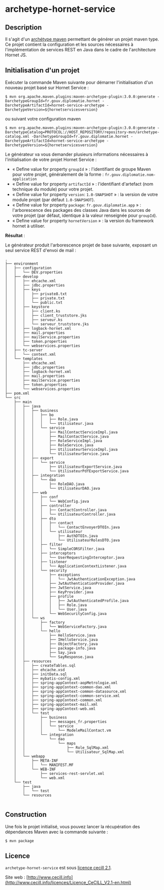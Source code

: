 # archetype-hornet-service

## Description

Il s'agit d'un [archétype maven](https://maven.apache.org/archetype/index.html) permettant de générer un projet maven type. Ce projet contient la configuration et les sources nécessaires à l'implémentation de services REST en Java dans le cadre de l'architecture Hornet JS.
 
## Initialisation d'un projet

Exécuter la commande Maven suivante pour démarrer l'initialisation d'un nouveau projet basé sur Hornet Service :

```shell
$ mvn org.apache.maven.plugins:maven-archetype-plugin:3.0.0:generate -DarchetypeGroupId=fr.gouv.diplomatie.hornet -DarchetypeArtifactId=hornet-service-archetype -DarchetypeVersion=${hornetservicesversion}
```
ou suivant votre configuration maven 
```shell
$ mvn org.apache.maven.plugins:maven-archetype-plugin:3.0.0:generate -DarchetypeCatalog=PROTOCOL://HOST_REPOSITORY/repository-mvn/archetype-catalog.xml -DarchetypeGroupId=fr.gouv.diplomatie.hornet -DarchetypeArtifactId=hornet-service-archetype -DarchetypeVersion=${hornetservicesversion}
```

Le générateur va vous demander plusieurs informations nécessaires à l'initialisation de votre projet Hornet Service :

* « Define value for property `groupId`  » : l'identifiant de groupe Maven pour votre projet, généralement de la forme : `fr.gouv.diplomatie.nom-application`
* « Define value for property `artifactId` » : l'identifiant d'artefact (nom technique du module) pour votre projet.
* « Define value for property `version`:  `1.0-SNAPSHOT` » : la version de votre module projet (par défaut `1.0-SNAPSHOT`).
* « Define value for property `package`:  `fr.gouv.diplomatie.app` » : l'arborescence des packages des classes Java dans les sources de votre projet (par défaut, identique à la valeur renseignée pour `groupId`).
* « Define value for property `hornetVersion` » : la version du framework hornet à utiliser.

__Résultat__ : 

Le générateur produit l'arborescence projet de base suivante, exposant un seul service REST d'envoi de mail :

```
.
├── environment
│   ├── configuration
│   │   └── DEV.properties
│   ├── develop
│   │   ├── ehcache.xml
│   │   ├── jdbc.properties
│   │   ├── keys
│   │   │   ├── private8.txt
│   │   │   ├── private.txt
│   │   │   └── public.txt
│   │   ├── keystore
│   │   │   ├── client.ks
│   │   │   ├── client_truststore.jks
│   │   │   ├── serveur.ks
│   │   │   └── serveur_truststore.jks
│   │   ├── logback-hornet.xml
│   │   ├── mail.properties
│   │   ├── mailService.properties
│   │   ├── token.properties
│   │   └── webservices.properties
│   ├── tc-server
│   │   └── context.xml
│   └── templates
│       ├── ehcache.xml
│       ├── jdbc.properties
│       ├── logback-hornet.xml
│       ├── mail.properties
│       ├── mailService.properties
│       ├── token.properties
│       └── webservices.properties
├── pom.xml
└── src
    ├── main
    │   ├── java
    │   │   ├── business
    │   │   │   ├── bo
    │   │   │   │   ├── Role.java
    │   │   │   │   └── Utilisateur.java
    │   │   │   └── service
    │   │   │       ├── MailContactServiceImpl.java
    │   │   │       ├── MailContactService.java
    │   │   │       ├── RoleServiceImpl.java
    │   │   │       ├── RoleService.java
    │   │   │       ├── UtilisateurServiceImpl.java
    │   │   │       └── UtilisateurService.java
    │   │   ├── export
    │   │   │   └── service
    │   │   │       ├── UtilisateurExportService.java
    │   │   │       └── UtilisateurPdfExportService.java
    │   │   ├── integration
    │   │   │   └── dao
    │   │   │       ├── RoleDAO.java
    │   │   │       └── UtilisateurDAO.java
    │   │   ├── web
    │   │   │   ├── conf
    │   │   │   │   └── WebConfig.java
    │   │   │   ├── controller
    │   │   │   │   ├── ContactController.java
    │   │   │   │   └── UtilisateurController.java
    │   │   │   ├── dto
    │   │   │   │   ├── contact
    │   │   │   │   │   └── ContactEnvoyerDTOIn.java
    │   │   │   │   └── utilisateur
    │   │   │   │       ├── AuthDTOIn.java
    │   │   │   │       └── UtilisateurRolesDTO.java
    │   │   │   ├── filter
    │   │   │   │   └── SimpleCORSFilter.java
    │   │   │   ├── interceptors
    │   │   │   │   └── UserRequestingInterceptor.java
    │   │   │   ├── listener
    │   │   │   │   └── ApplicationContextListener.java
    │   │   │   └── security
    │   │   │       ├── exceptions
    │   │   │       │   └── JwtAuthenticationException.java
    │   │   │       ├── JwtAuthenticationProvider.java
    │   │   │       ├── JwtService.java
    │   │   │       ├── KeyProvider.java
    │   │   │       ├── profile
    │   │   │       │   ├── JwtAuthenticatedProfile.java
    │   │   │       │   ├── Role.java
    │   │   │       │   └── User.java
    │   │   │       └── WebSecurityConfig.java
    │   │   └── ws
    │   │       ├── factory
    │   │       │   └── WebServiceFactory.java
    │   │       └── hello
    │   │           ├── HelloService.java
    │   │           ├── IHelloService.java
    │   │           ├── ObjectFactory.java
    │   │           ├── package-info.java
    │   │           ├── Say.java
    │   │           └── SayResponse.java
    │   ├── resources
    │   │   ├── createTables.sql
    │   │   ├── ehcache.xsd
    │   │   ├── initData.sql
    │   │   ├── mybatis-config.xml
    │   │   ├── spring-appContext-aopMetrologie.xml
    │   │   ├── spring-appContext-common-dao.xml
    │   │   ├── spring-appContext-common-datasource.xml
    │   │   ├── spring-appContext-common-service.xml
    │   │   ├── spring-appContext-common.xml
    │   │   ├── spring-appContext-mail.xml
    │   │   ├── spring-appContext-web.xml
    │   │   └── test
    │   │       ├── business
    │   │       │   ├── messages_fr.properties
    │   │       │   └── service
    │   │       │       └── ModeleMailContact.vm
    │   │       └── integration
    │   │           └── dao
    │   │               └── maps
    │   │                   ├── Role_SqlMap.xml
    │   │                   └── Utilisateur_SqlMap.xml
    │   └── webapp
    │       ├── META-INF
    │       │   └── MANIFEST.MF
    │       └── WEB-INF
    │           ├── services-rest-servlet.xml
    │           └── web.xml
    └── test
        ├── java
        │   └── test
        └── resources


```

## Construction 

Une fois le projet initialisé, vous pouvez lancer la récupération des dépendances Maven avec la commande suivante :

```shell
$ mvn package
```

## Licence

`archetype-hornet-service` est sous [licence cecill 2.1](./LICENSE.md).

Site web : [http://www.cecill.info](http://www.cecill.info/licences/Licence_CeCILL_V2.1-en.html)
